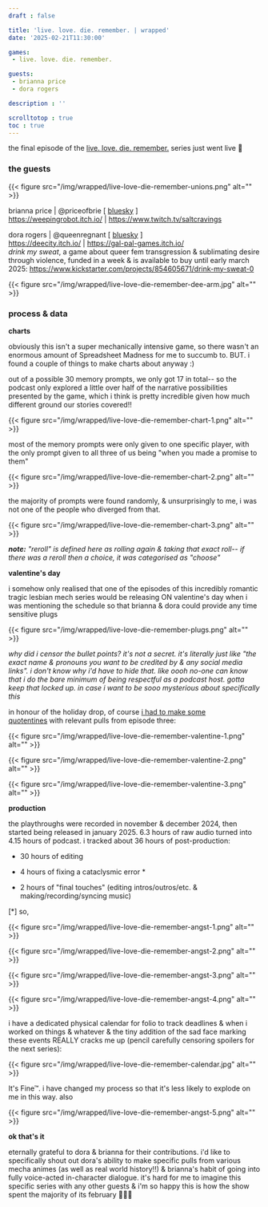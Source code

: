 ```yaml
---
draft : false

title: 'live. love. die. remember. | wrapped'
date: '2025-02-21T11:30:00'

games:
 - live. love. die. remember.

guests:
 - brianna price
 - dora rogers

description : ''

scrolltotop : true
toc : true
---
```


the final episode of the [live. love. die. remember.](https://raycox.itch.io/live-love-die-remember) series just went live 🖤

### the guests

{{< figure src="/img/wrapped/live-love-die-remember-unions.png" alt="" >}}

brianna price | @priceofbrie \[ [bluesky](https://bsky.app/profile/priceofbrie.bsky.social) ]\
<https://weepingrobot.itch.io/> | <https://www.twitch.tv/saltcravings>

dora rogers | @queenregnant \[ [bluesky](https://bsky.app/profile/queenregnant.bsky.social) ]\
<https://deecity.itch.io/> | <https://gal-pal-games.itch.io/>\
_drink my sweat_, a game about queer fem transgression & sublimating desire through violence, funded in a week & is available to buy until early march 2025: <https://www.kickstarter.com/projects/854605671/drink-my-sweat-0>

{{< figure src="/img/wrapped/live-love-die-remember-dee-arm.jpg" alt="" >}}

### process & data

**charts**

obviously this isn't a super mechanically intensive game, so there wasn't an enormous amount of Spreadsheet Madness for me to succumb to. BUT. i found a couple of things to make charts about anyway :)

out of a possible 30 memory prompts, we only got 17 in total-- so the podcast only explored a little over half of the narrative possibilities presented by the game, which i think is pretty incredible given how much different ground our stories covered!!

{{< figure src="/img/wrapped/live-love-die-remember-chart-1.png" alt="" >}}

most of the memory prompts were only given to one specific player, with the only prompt given to all three of us being "when you made a promise to them"

{{< figure src="/img/wrapped/live-love-die-remember-chart-2.png" alt="" >}}

the majority of prompts were found randomly, & unsurprisingly to me, i was not one of the people who diverged from that.

{{< figure src="/img/wrapped/live-love-die-remember-chart-3.png" alt="" >}}

**_note:_**_&#xA0;"reroll" is defined here as rolling again & taking that exact roll-- if there was a reroll then a choice, it was categorised as "choose"_

**valentine's day**

i somehow only realised that one of the episodes of this incredibly romantic tragic lesbian mech series would be releasing ON valentine's day when i was mentioning the schedule so that brianna & dora could provide any time sensitive plugs

{{< figure src="/img/wrapped/live-love-die-remember-plugs.png" alt="" >}}

_why did i censor the bullet points? it's not a secret. it's literally just like "the exact name & pronouns you want to be credited by & any social media links". i don't know why i'd have to hide that. like oooh no-one can know that i do the bare minimum of being respectful as a podcast host. gotta keep that locked up. in case i want to be sooo mysterious about specifically this_

in honour of the holiday drop, of course [i had to make some quotentines](https://bsky.app/profile/posatahchips.gaygothvibes.online/post/3li5olxqmgs24) with relevant pulls from episode three:

{{< figure src="/img/wrapped/live-love-die-remember-valentine-1.png" alt="" >}}

{{< figure src="/img/wrapped/live-love-die-remember-valentine-2.png" alt="" >}}

{{< figure src="/img/wrapped/live-love-die-remember-valentine-3.png" alt="" >}}

**production**

the playthroughs were recorded in november & december 2024, then started being released in january 2025. 6.3 hours of raw audio turned into 4.15 hours of podcast. i tracked about 36 hours of post-production:

* 30 hours of editing

* 4 hours of fixing a cataclysmic error \*

* 2 hours of "final touches" (editing intros/outros/etc. & making/recording/syncing music)

\[\*] so,

{{< figure src="/img/wrapped/live-love-die-remember-angst-1.png" alt="" >}}

{{< figure src="/img/wrapped/live-love-die-remember-angst-2.png" alt="" >}}

{{< figure src="/img/wrapped/live-love-die-remember-angst-3.png" alt="" >}}

{{< figure src="/img/wrapped/live-love-die-remember-angst-4.png" alt="" >}}

i have a dedicated physical calendar for folio to track deadlines & when i worked on things & whatever & the tiny addition of the sad face marking these events REALLY cracks me up (pencil carefully censoring spoilers for the next series):

{{< figure src="/img/wrapped/live-love-die-remember-calendar.jpg" alt="" >}}

It's Fine™. i have changed my process so that it's less likely to explode on me in this way. also

{{< figure src="/img/wrapped/live-love-die-remember-angst-5.png" alt="" >}}

**ok that's it**

eternally grateful to dora & brianna for their contributions. i'd like to specifically shout out dora's ability to make specific pulls from various mecha animes (as well as real world history!!) & brianna's habit of going into fully voice-acted in-character dialogue. it's hard for me to imagine this specific series with any other guests & i'm so happy this is how the show spent the majority of its february 🤖🌈💌

